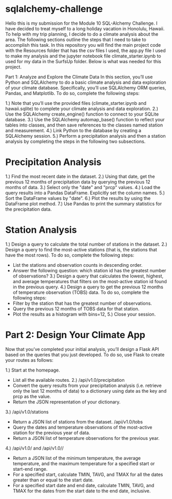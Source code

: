 # sqlalchemy-challenge
Hello this is my submission for the Module 10 SQL-Alchemy Challenge. I have decided to treat myself to a long holiday vacation in Honolulu, Hawaii. To help with my trip planning, I decide to do a climate analysis about the area. The following sections outline the steps that I need to take to accomplish this task. In this repository you will find the main project code with the Resources folder that has the csv files I used, the app.py file I used to make my analysis and the jupyter notebook file climate_starter.ipynb to used for my data in the SurfsUp folder. Below is what was needed for this project. 

Part 1: Analyze and Explore the Climate Data
In this section, you’ll use Python and SQLAlchemy to do a basic climate analysis and data exploration of your climate database. Specifically, you’ll use SQLAlchemy ORM queries, Pandas, and Matplotlib. To do so, complete the following steps:

1.) Note that you’ll use the provided files (climate_starter.ipynb and hawaii.sqlite) to complete your climate analysis and data exploration.
2.) Use the SQLAlchemy create_engine() function to connect to your SQLite database.
3.) Use the SQLAlchemy automap_base() function to reflect your tables into classes, and then save references to the classes named station and measurement.
4.) Link Python to the database by creating a SQLAlchemy session.
5.) Perform a precipitation analysis and then a station analysis by completing the steps in the following two subsections.

# Precipitation Analysis
1.) Find the most recent date in the dataset.
2.) Using that date, get the previous 12 months of precipitation data by querying the previous 12 months of data.
3.) Select only the "date" and "prcp" values.
4.) Load the query results into a Pandas DataFrame. Explicitly set the column names.
5.) Sort the DataFrame values by "date".
6.) Plot the results by using the DataFrame plot method.
7.) Use Pandas to print the summary statistics for the precipitation data.

# Station Analysis
1.) Design a query to calculate the total number of stations in the dataset.
2.) Design a query to find the most-active stations (that is, the stations that have the most rows). To do so, complete the following steps:
- List the stations and observation counts in descending order.
- Answer the following question: which station id has the greatest number of observations?
3.) Design a query that calculates the lowest, highest, and average temperatures that filters on the most-active station id found in the previous query.
4.) Design a query to get the previous 12 months of temperature observation (TOBS) data. To do so, complete the following steps:
- Filter by the station that has the greatest number of observations.
- Query the previous 12 months of TOBS data for that station.
- Plot the results as a histogram with bins=12,
5.) Close your session.
# Part 2: Design Your Climate App
Now that you’ve completed your initial analysis, you’ll design a Flask API based on the queries that you just developed. To do so, use Flask to create your routes as follows:

1.) Start at the homepage.
- List all the available routes.
2.) /api/v1.0/precipitation
- Convert the query results from your precipitation analysis (i.e. retrieve only the last 12 months of data) to a dictionary using date as the key and prcp as the value.
- Return the JSON representation of your dictionary.

3.) /api/v1.0/stations
- Return a JSON list of stations from the dataset. /api/v1.0/tobs
- Query the dates and temperature observations of the most-active station for the previous year of data.
- Return a JSON list of temperature observations for the previous year.

4.) /api/v1.0/ and /api/v1.0//
- Return a JSON list of the minimum temperature, the average temperature, and the maximum temperature for a specified start or start-end range.
- For a specified start, calculate TMIN, TAVG, and TMAX for all the dates greater than or equal to the start date.
- For a specified start date and end date, calculate TMIN, TAVG, and TMAX for the dates from the start date to the end date, inclusive.

